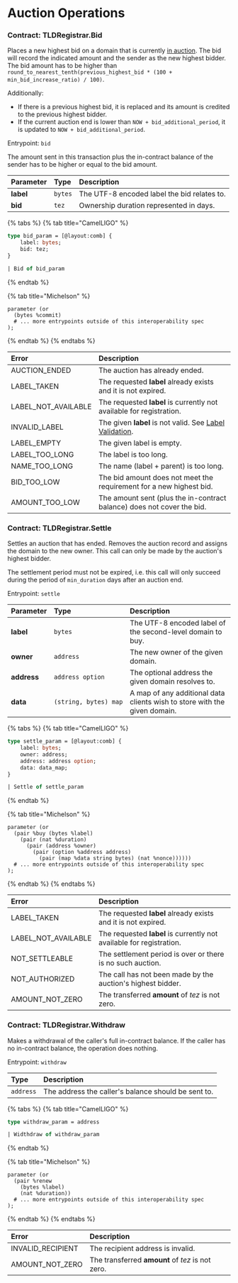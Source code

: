 # Auction Operations

### Contract: TLDRegistrar.Bid

Places a new highest bid on a domain that is currently [in auction](../design-document/top-level-domain-registrar.md#open-auction). The bid will record the indicated amount and the sender as the new highest bidder. The bid amount has to be higher than `round_to_nearest_tenth(previous_highest_bid * (100 + min_bid_increase_ratio) / 100)`.

Additionally:

* If there is a previous highest bid, it is replaced and its amount is credited to the previous highest bidder. 
* If the current auction end is lower than `NOW + bid_additional_period`, it is updated to `NOW + bid_additional_period`.

Entrypoint: `bid`

The amount sent in this transaction plus the in-contract balance of the sender has to be higher or equal to the bid amount.

| Parameter | Type | Description |
| :--- | :--- | :--- |
| **label** | `bytes` | The UTF-8 encoded label the bid relates to. |
| **bid** | `tez` | Ownership duration represented in days. |

{% tabs %}
{% tab title="CamelLIGO" %}
```ocaml
type bid_param = [@layout:comb] {
    label: bytes;
    bid: tez;
}

| Bid of bid_param
```
{% endtab %}

{% tab title="Michelson" %}
```
parameter (or
  (bytes %commit)
  # ... more entrypoints outside of this interoperability spec
);
```
{% endtab %}
{% endtabs %}

| Error | Description |
| :--- | :--- |
| AUCTION\_ENDED | The auction has already ended. |
| LABEL\_TAKEN | The requested **label** already exists and it is not expired. |
| LABEL\_NOT\_AVAILABLE | The requested **label** is currently not available for registration. |
| INVALID\_LABEL | The given **label** is not valid. See [Label Validation](domain-operations.md#label-validation). |
| LABEL\_EMPTY | The given label is empty. |
| LABEL\_TOO\_LONG | The label is too long. |
| NAME\_TOO\_LONG | The name \(label + parent\) is too long. |
| BID\_TOO\_LOW | The bid amount does not meet the requirement for a new highest bid. |
| AMOUNT\_TOO\_LOW | The amount sent \(plus the in-contract balance\) does not cover the bid. |

### Contract: TLDRegistrar.Settle

Settles an auction that has ended. Removes the auction record and assigns the domain to the new owner. This call can only be made by the auction's highest bidder. 

The settlement period must not be expired, i.e. this call will only succeed during the period of `min_duration` days after an auction end.

Entrypoint: `settle`

| Parameter | Type | Description |
| :--- | :--- | :--- |
| **label** | `bytes` | The UTF-8 encoded label of the second-level domain to buy. |
| **owner** | `address` | The new owner of the given domain. |
| **address** | `address option` | The optional address the given domain resolves to. |
| **data** | `(string, bytes) map` | A map of any additional data clients wish to store with the given domain. |

{% tabs %}
{% tab title="CamelLIGO" %}
```ocaml
type settle_param = [@layout:comb] {
    label: bytes;
    owner: address;
    address: address option;
    data: data_map;
}

| Settle of settle_param
```
{% endtab %}

{% tab title="Michelson" %}
```
parameter (or
  (pair %buy (bytes %label)
    (pair (nat %duration)
      (pair (address %owner)
        (pair (option %address address)
          (pair (map %data string bytes) (nat %nonce))))))
  # ... more entrypoints outside of this interoperability spec
);
```
{% endtab %}
{% endtabs %}

| Error | Description |
| :--- | :--- |
| LABEL\_TAKEN | The requested **label** already exists and it is not expired. |
| LABEL\_NOT\_AVAILABLE | The requested **label** is currently not available for registration. |
| NOT\_SETTLEABLE | The settlement period is over or there is no such auction. |
| NOT\_AUTHORIZED | The call has not been made by the auction's highest bidder. |
| AMOUNT\_NOT\_ZERO | The transferred **amount** of _tez_ is not zero. |

### Contract: TLDRegistrar.Withdraw

Makes a withdrawal of the caller's full in-contract balance. If the caller has no in-contract balance, the operation does nothing.

Entrypoint: `withdraw`

| Type | Description |
| :--- | :--- |
| `address` | The address the caller's balance should be sent to. |

{% tabs %}
{% tab title="CamelLIGO" %}
```ocaml
type withdraw_param = address

| Widthdraw of withdraw_param
```
{% endtab %}

{% tab title="Michelson" %}
```
parameter (or
  (pair %renew
    (bytes %label)
    (nat %duration))
  # ... more entrypoints outside of this interoperability spec
);
```
{% endtab %}
{% endtabs %}

| Error | Description |
| :--- | :--- |
| INVALID\_RECIPIENT | The recipient address is invalid. |
| AMOUNT\_NOT\_ZERO | The transferred **amount** of _tez_ is not zero. |

